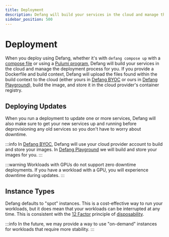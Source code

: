 ```yaml
---
title: Deployment
description: Defang will build your services in the cloud and manage the deployment process for you.
sidebar_position: 500
---
```


# Deployment

When you deploy using Defang, whether it's with `defang compose up` with a [compose file](./compose.md) or using a [Pulumi program](./pulumi.md), Defang will build your services in the cloud and manage the deployment process for you. If you provide a Dockerfile and build context, Defang will upload the files found within the build context to the cloud (either yours in [Defang BYOC](./defang-byoc.md) or ours in [Defang Playground](./defang-playground.md)), build the image, and store it in the cloud provider's container registry. 

## Deploying Updates

When you run a deployment to update one or more services, Defang will also make sure to get your new services up and running before deprovisioning any old services so you don't have to worry about downtime.

:::info
In [Defang BYOC](./defang-byoc.md), Defang will use your cloud provider account to build and store your images. In [Defang Playground](./defang-playground.md) we will build and store your images for you.
:::

:::warning
Workloads with GPUs do not support zero downtime deployments. If you have a workload with a GPU, you will experience downtime during updates.
:::

## Instance Types

Defang defaults to "spot" instances. This is a cost-effective way to run your workloads, but it does mean that your workloads can be interrupted at any time. This is consistent with the [12 Factor](https://12factor.net/) principle of [disposability](https://12factor.net/disposability). 

:::info
In the future, we may provide a way to use "on-demand" instances for workloads that require more stability.
:::
